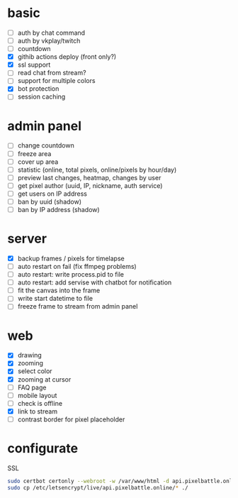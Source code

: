 # basic

- [ ] auth by chat command
- [ ] auth by vkplay/twitch
- [ ] countdown
- [x] githib actions deploy (front only?)
- [x] ssl support
- [ ] read chat from stream?
- [ ] support for multiple colors
- [x] bot protection
- [ ] session caching

# admin panel

- [ ] change countdown
- [ ] freeze area
- [ ] cover up area
- [ ] statistic (online, total pixels, online/pixels by hour/day)
- [ ] preview last changes, heatmap, changes by user
- [ ] get pixel author (uuid, IP, nickname, auth service)
- [ ] get users on IP address
- [ ] ban by uuid (shadow)
- [ ] ban by IP address (shadow)

# server

- [x] backup frames / pixels for timelapse
- [ ] auto restart on fail (fix ffmpeg problems)
- [ ] auto restart: write process.pid to file
- [ ] auto restart: add servise with chatbot for notification
- [ ] fit the canvas into the frame
- [ ] write start datetime to file
- [ ] freeze frame to stream from admin panel

# web
- [x] drawing
- [x] zooming
- [x] select color
- [x] zooming at cursor
- [ ] FAQ page
- [ ] mobile layout
- [ ] check is offline
- [x] link to stream
- [ ] contrast border for pixel placeholder

# configurate

SSL
```bash
sudo certbot certonly --webroot -w /var/www/html -d api.pixelbattle.online
sudo cp /etc/letsencrypt/live/api.pixelbattle.online/* ./
```
